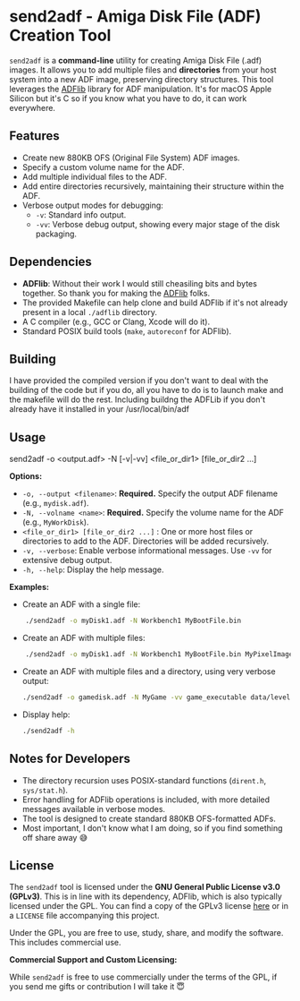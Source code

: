 # send2adf - Amiga Disk File (ADF) Creation Tool

`send2adf` is a **command-line** utility for creating Amiga Disk File (.adf) images. It allows you to add multiple files and **directories** from your host system into a new ADF image, preserving directory structures. This tool leverages the [ADFlib](https://github.com/lclevy/ADFlib) library for ADF manipulation. It's for macOS Apple Silicon but it's C so if you know what you have to do, it can work everywhere.

## Features

* Create new 880KB OFS (Original File System) ADF images.
* Specify a custom volume name for the ADF.
* Add multiple individual files to the ADF.
* Add entire directories recursively, maintaining their structure within the ADF.
* Verbose output modes for debugging:
    * `-v`: Standard info output.
    * `-vv`: Verbose debug output, showing every major stage of the disk packaging.

## Dependencies

* **ADFlib**: Without their work I would still cheasiling bits and bytes together. So thank you for  making the [ADFlib](https://github.com/lclevy/ADFlib) folks.
* The provided Makefile can help clone and build ADFlib if it's not already present in a local `./adflib` directory.
* A C compiler (e.g., GCC or Clang, Xcode will do it).
* Standard POSIX build tools (`make`, `autoreconf` for ADFlib).

## Building

I have provided the compiled version if you don't want to deal with the building of the code but if you do, all you have to do is to launch make and the makefile will do the rest. Including buildng the ADFLib if you don't already have it installed in your /usr/local/bin/adf

## Usage


send2adf -o <output.adf> -N  [-v|-vv] <file_or_dir1> [file_or_dir2 ...]


**Options:**

* `-o, --output <filename>`: **Required.** Specify the output ADF filename (e.g., `mydisk.adf`).
* `-N, --volname <name>`: **Required.** Specify the volume name for the ADF (e.g., `MyWorkDisk`).
* `<file_or_dir1> [file_or_dir2 ...]` : One or more host files or directories to add to the ADF. Directories will be added recursively.
* `-v, --verbose`: Enable verbose informational messages. Use `-vv` for extensive debug output.
* `-h, --help`: Display the help message.

**Examples:**

* Create an ADF with a single file:
```bash
    ./send2adf -o myDisk1.adf -N Workbench1 MyBootFile.bin
```

* Create an ADF with multiple files:
```bash
    ./send2adf -o myDisk1.adf -N Workbench1 MyBootFile.bin MyPixelImage.iff
```

* Create an ADF with multiple files and a directory, using very verbose output:
    ```bash
    ./send2adf -o gamedisk.adf -N MyGame -vv game_executable data/level1.dat assets_folder
    ```

* Display help:
    ```bash
    ./send2adf -h
    ```

## Notes for Developers

* The directory recursion uses POSIX-standard functions (`dirent.h`, `sys/stat.h`).
* Error handling for ADFlib operations is included, with more detailed messages available in verbose modes.
* The tool is designed to create standard 880KB OFS-formatted ADFs.
* Most important, I don't know what I am doing, so if you find something off share away 😅

## License

The `send2adf` tool is licensed under the **GNU General Public License v3.0 (GPLv3)**. This is in line with its dependency, ADFlib, which is also typically licensed under the GPL. You can find a copy of the GPLv3 license [here](https://www.gnu.org/licenses/gpl-3.0.en.html) or in a `LICENSE` file accompanying this project.

Under the GPL, you are free to use, study, share, and modify the software. This includes commercial use.

**Commercial Support and Custom Licensing:**

While `send2adf` is free to use commercially under the terms of the GPL, if you send me gifts or contribution I will take it 😇

